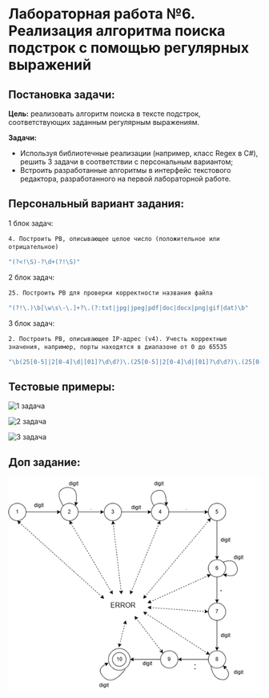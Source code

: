# Лабораторная работа №6. Реализация алгоритма поиска подстрок с помощью регулярных выражений

## Постановка задачи:

**Цель:** реализовать алгоритм поиска в тексте подстрок, соответствующих заданным регулярным выражениям.

**Задачи:**
- Используя библиотечные реализации (например, класс Regex в C#), решить 3 задачи в соответствии с персональным вариантом;
- Встроить разработанные алгоритмы в интерфейс текстового редактора, разработанного на первой лабораторной работе.

## Персональный вариант задания:

1 блок задач: 
```bnf
4. Построить РВ, описывающее целое число (положительное или
отрицательное)
```
```c#
"(?<!\S)-?\d+(?!\S)"
```
2 блок задач: 
```bnf
25. Построить РВ для проверки корректности названия файла
```
```c#
"(?!\.)\b[\w\s\-\.]+?\.(?:txt|jpg|jpeg|pdf|doc|docx|png|gif|dat)\b"
```
3 блок задач: 
```bnf
2. Построить РВ, описывающее IP-адрес (v4). Учесть корректные
значения, например, порты находятся в диапазоне от 0 до 65535
```
```c#
"\b(25[0-5]|2[0-4]\d|[01]?\d\d?)\.(25[0-5]|2[0-4]\d|[01]?\d\d?)\.(25[0-5]|2[0-4]\d|[01]?\d\d?)\.(25[0-5]|2[0-4]\d|[01]?\d\d?):(6553[0-5]|655[0-2]\d|65[0-4]\d{2}|6[0-4]\d{3}|[1-5]\d{4}|[1-9]\d{0,3}|0)\b"
```

## Тестовые примеры: 
![1 задача](6(1).jpg)

![2 задача](6(2).jpg)

![3 задача](6(3).jpg)

## Доп задание: 
![Дополнительное задание](6(4).png)
